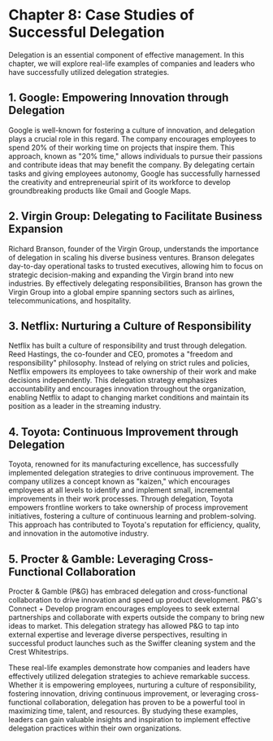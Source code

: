 Chapter 8: Case Studies of Successful Delegation
================================================

Delegation is an essential component of effective management. In this chapter, we will explore real-life examples of companies and leaders who have successfully utilized delegation strategies.

1\. Google: Empowering Innovation through Delegation
---------------------------------------------------

Google is well-known for fostering a culture of innovation, and delegation plays a crucial role in this regard. The company encourages employees to spend 20% of their working time on projects that inspire them. This approach, known as "20% time," allows individuals to pursue their passions and contribute ideas that may benefit the company. By delegating certain tasks and giving employees autonomy, Google has successfully harnessed the creativity and entrepreneurial spirit of its workforce to develop groundbreaking products like Gmail and Google Maps.

2\. Virgin Group: Delegating to Facilitate Business Expansion
------------------------------------------------------------

Richard Branson, founder of the Virgin Group, understands the importance of delegation in scaling his diverse business ventures. Branson delegates day-to-day operational tasks to trusted executives, allowing him to focus on strategic decision-making and expanding the Virgin brand into new industries. By effectively delegating responsibilities, Branson has grown the Virgin Group into a global empire spanning sectors such as airlines, telecommunications, and hospitality.

3\. Netflix: Nurturing a Culture of Responsibility
-------------------------------------------------

Netflix has built a culture of responsibility and trust through delegation. Reed Hastings, the co-founder and CEO, promotes a "freedom and responsibility" philosophy. Instead of relying on strict rules and policies, Netflix empowers its employees to take ownership of their work and make decisions independently. This delegation strategy emphasizes accountability and encourages innovation throughout the organization, enabling Netflix to adapt to changing market conditions and maintain its position as a leader in the streaming industry.

4\. Toyota: Continuous Improvement through Delegation
----------------------------------------------------

Toyota, renowned for its manufacturing excellence, has successfully implemented delegation strategies to drive continuous improvement. The company utilizes a concept known as "kaizen," which encourages employees at all levels to identify and implement small, incremental improvements in their work processes. Through delegation, Toyota empowers frontline workers to take ownership of process improvement initiatives, fostering a culture of continuous learning and problem-solving. This approach has contributed to Toyota's reputation for efficiency, quality, and innovation in the automotive industry.

5\. Procter \& Gamble: Leveraging Cross-Functional Collaboration
---------------------------------------------------------------

Procter \& Gamble (P\&G) has embraced delegation and cross-functional collaboration to drive innovation and speed up product development. P\&G's Connect + Develop program encourages employees to seek external partnerships and collaborate with experts outside the company to bring new ideas to market. This delegation strategy has allowed P\&G to tap into external expertise and leverage diverse perspectives, resulting in successful product launches such as the Swiffer cleaning system and the Crest Whitestrips.

These real-life examples demonstrate how companies and leaders have effectively utilized delegation strategies to achieve remarkable success. Whether it is empowering employees, nurturing a culture of responsibility, fostering innovation, driving continuous improvement, or leveraging cross-functional collaboration, delegation has proven to be a powerful tool in maximizing time, talent, and resources. By studying these examples, leaders can gain valuable insights and inspiration to implement effective delegation practices within their own organizations.
